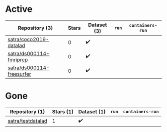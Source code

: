 # Active
| Repository (3) | Stars | Dataset (3) | `run` | `containers-run` |
| --- | --- | --- | --- | --- |
| [satra/coco2019-datalad](https://github.com/satra/coco2019-datalad) | 0 | :heavy_check_mark: |  |  |
| [satra/ds000114-fmriprep](https://github.com/satra/ds000114-fmriprep) | 0 | :heavy_check_mark: |  |  |
| [satra/ds000114-freesurfer](https://github.com/satra/ds000114-freesurfer) | 0 | :heavy_check_mark: |  |  |

# Gone
| Repository (1) | Stars (1) | Dataset (1) | `run` | `containers-run` |
| --- | --- | --- | --- | --- |
| [satra/testdatalad](https://github.com/satra/testdatalad) | 1 | :heavy_check_mark: |  |  |
